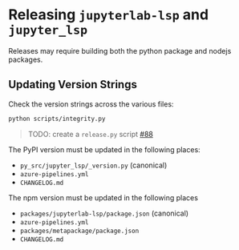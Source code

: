 # Releasing `jupyterlab-lsp` and `jupyter_lsp`

Releases may require building both the python package and nodejs packages.

## Updating Version Strings

Check the version strings across the various files:

```bash
python scripts/integrity.py
```

> TODO: create a `release.py` script
  [#88](https://github.com/krassowski/jupyterlab-lsp/issues/88)

The PyPI version must be updated in the following places:

- `py_src/jupyter_lsp/_version.py` (canonical)
- `azure-pipelines.yml`
- `CHANGELOG.md`

The npm version must be updated in the following places

- `packages/jupyterlab-lsp/package.json` (canonical)
- `azure-pipelines.yml`
- `packages/metapackage/package.json`
- `CHANGELOG.md`
